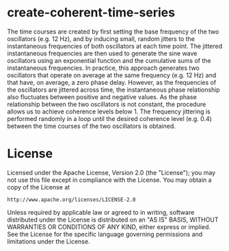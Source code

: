 # create-coherent-time-series
The time courses are created by first setting the base frequency of the two oscillators (e.g. 12 Hz), and by inducing small, random jitters to the instantaneous frequencies of both oscillators at each time point.  The jittered instantaneous frequencies are then used to generate the sine wave oscillators using an exponential function and the cumulative sums of the instantaneous frequencies. In practice, this approach generates two oscillators that operate on average at the same frequency (e.g. 12 Hz) and that have, on average, a zero phase delay. However, as the frequencies of the oscillators are jittered across time, the instantaneous phase relationship also fluctuates between positive and negative values. As the phase relationship between the two oscillators is not constant, the procedure allows us to achieve coherence levels below 1. The frequency jittering is performed randomly in a loop until the desired coherence level (e.g. 0.4) between the time courses of the two oscillators is obtained.
# License
Licensed under the Apache License, Version 2.0 (the "License");
you may not use this file except in compliance with the License.
You may obtain a copy of the License at

    http://www.apache.org/licenses/LICENSE-2.0

Unless required by applicable law or agreed to in writing, software
distributed under the License is distributed on an "AS IS" BASIS,
WITHOUT WARRANTIES OR CONDITIONS OF ANY KIND, either express or implied.
See the License for the specific language governing permissions and
limitations under the License.
